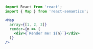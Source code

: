 ```jsx static
import React from 'react';
import { Map } from 'react-semantics';
```

```jsx
<Map 
  array={[1, 2, 3]}
  render={n => (
    <div>{`Render me! ${n}`}</div>
  )}
/>
```